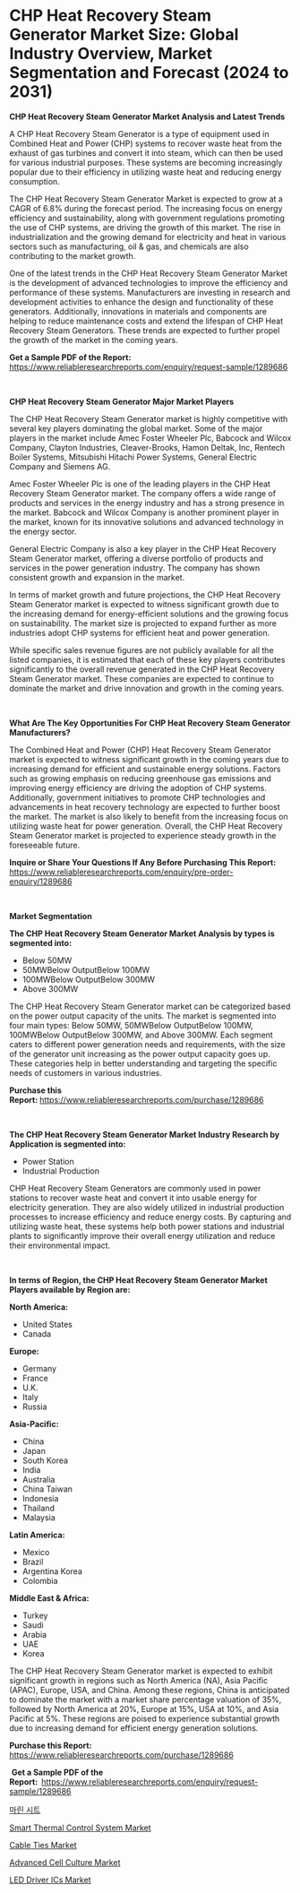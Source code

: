 <p><h1>CHP Heat Recovery Steam Generator Market Size: Global Industry Overview, Market Segmentation and Forecast (2024 to 2031)</h1></p><p><strong>CHP Heat Recovery Steam Generator Market Analysis and Latest Trends</strong></p>
<p><p>A CHP Heat Recovery Steam Generator is a type of equipment used in Combined Heat and Power (CHP) systems to recover waste heat from the exhaust of gas turbines and convert it into steam, which can then be used for various industrial purposes. These systems are becoming increasingly popular due to their efficiency in utilizing waste heat and reducing energy consumption.</p><p>The CHP Heat Recovery Steam Generator Market is expected to grow at a CAGR of 6.8% during the forecast period. The increasing focus on energy efficiency and sustainability, along with government regulations promoting the use of CHP systems, are driving the growth of this market. The rise in industrialization and the growing demand for electricity and heat in various sectors such as manufacturing, oil & gas, and chemicals are also contributing to the market growth.</p><p>One of the latest trends in the CHP Heat Recovery Steam Generator Market is the development of advanced technologies to improve the efficiency and performance of these systems. Manufacturers are investing in research and development activities to enhance the design and functionality of these generators. Additionally, innovations in materials and components are helping to reduce maintenance costs and extend the lifespan of CHP Heat Recovery Steam Generators. These trends are expected to further propel the growth of the market in the coming years.</p></p>
<p><strong>Get a Sample PDF of the Report:&nbsp;</strong> <a href="https://www.reliableresearchreports.com/enquiry/request-sample/1289686">https://www.reliableresearchreports.com/enquiry/request-sample/1289686</a></p>
<p>&nbsp;</p>
<p><strong>CHP Heat Recovery Steam Generator Major Market Players</strong></p>
<p><p>The CHP Heat Recovery Steam Generator market is highly competitive with several key players dominating the global market. Some of the major players in the market include Amec Foster Wheeler Plc, Babcock and Wilcox Company, Clayton Industries, Cleaver-Brooks, Hamon Deltak, Inc, Rentech Boiler Systems, Mitsubishi Hitachi Power Systems, General Electric Company and Siemens AG.</p><p>Amec Foster Wheeler Plc is one of the leading players in the CHP Heat Recovery Steam Generator market. The company offers a wide range of products and services in the energy industry and has a strong presence in the market. Babcock and Wilcox Company is another prominent player in the market, known for its innovative solutions and advanced technology in the energy sector.</p><p>General Electric Company is also a key player in the CHP Heat Recovery Steam Generator market, offering a diverse portfolio of products and services in the power generation industry. The company has shown consistent growth and expansion in the market.</p><p>In terms of market growth and future projections, the CHP Heat Recovery Steam Generator market is expected to witness significant growth due to the increasing demand for energy-efficient solutions and the growing focus on sustainability. The market size is projected to expand further as more industries adopt CHP systems for efficient heat and power generation.</p><p>While specific sales revenue figures are not publicly available for all the listed companies, it is estimated that each of these key players contributes significantly to the overall revenue generated in the CHP Heat Recovery Steam Generator market. These companies are expected to continue to dominate the market and drive innovation and growth in the coming years.</p></p>
<p>&nbsp;</p>
<p><strong>What Are The Key Opportunities For CHP Heat Recovery Steam Generator Manufacturers?</strong></p>
<p><p>The Combined Heat and Power (CHP) Heat Recovery Steam Generator market is expected to witness significant growth in the coming years due to increasing demand for efficient and sustainable energy solutions. Factors such as growing emphasis on reducing greenhouse gas emissions and improving energy efficiency are driving the adoption of CHP systems. Additionally, government initiatives to promote CHP technologies and advancements in heat recovery technology are expected to further boost the market. The market is also likely to benefit from the increasing focus on utilizing waste heat for power generation. Overall, the CHP Heat Recovery Steam Generator market is projected to experience steady growth in the foreseeable future.</p></p>
<p><strong>Inquire or Share Your Questions If Any Before Purchasing This Report:</strong> <a href="https://www.reliableresearchreports.com/enquiry/pre-order-enquiry/1289686">https://www.reliableresearchreports.com/enquiry/pre-order-enquiry/1289686</a></p>
<p>&nbsp;</p>
<p><strong>Market Segmentation</strong></p>
<p><strong>The CHP Heat Recovery Steam Generator Market Analysis by types is segmented into:</strong></p>
<p><ul><li>Below 50MW</li><li>50MWBelow OutputBelow 100MW</li><li>100MWBelow OutputBelow 300MW</li><li>Above 300MW</li></ul></p>
<p><p>The CHP Heat Recovery Steam Generator market can be categorized based on the power output capacity of the units. The market is segmented into four main types: Below 50MW, 50MWBelow OutputBelow 100MW, 100MWBelow OutputBelow 300MW, and Above 300MW. Each segment caters to different power generation needs and requirements, with the size of the generator unit increasing as the power output capacity goes up. These categories help in better understanding and targeting the specific needs of customers in various industries.</p></p>
<p><strong>Purchase this Report:&nbsp;</strong><a href="https://www.reliableresearchreports.com/purchase/1289686">https://www.reliableresearchreports.com/purchase/1289686</a></p>
<p>&nbsp;</p>
<p><strong>The CHP Heat Recovery Steam Generator Market Industry Research by Application is segmented into:</strong></p>
<p><ul><li>Power Station</li><li>Industrial Production</li></ul></p>
<p><p>CHP Heat Recovery Steam Generators are commonly used in power stations to recover waste heat and convert it into usable energy for electricity generation. They are also widely utilized in industrial production processes to increase efficiency and reduce energy costs. By capturing and utilizing waste heat, these systems help both power stations and industrial plants to significantly improve their overall energy utilization and reduce their environmental impact.</p></p>
<p>&nbsp;</p>
<p><strong>In terms of Region, the CHP Heat Recovery Steam Generator Market Players available by Region are:</strong></p>
<p>
    <p> <strong> North America: </strong>
        <ul>
            <li>United States</li>
            <li>Canada</li>
        </ul>
        </p> 
    <p> <strong> Europe: </strong>
        <ul>
            <li>Germany</li>
            <li>France</li>
            <li>U.K.</li>
            <li>Italy</li>
            <li>Russia</li>
        </ul>
        </p> 
    <p> <strong> Asia-Pacific: </strong>
        <ul>
            <li>China</li>
            <li>Japan</li>
            <li>South Korea</li>
            <li>India</li>
            <li>Australia</li>
            <li>China Taiwan</li>
            <li>Indonesia</li>
            <li>Thailand</li>
            <li>Malaysia</li>
        </ul>
        </p> 
    <p> <strong> Latin America: </strong>
        <ul>
            <li>Mexico</li>
            <li>Brazil</li>
            <li>Argentina Korea</li>
            <li>Colombia</li>
        </ul>
        </p> 
    <p> <strong> Middle East & Africa: </strong>
        <ul>
            <li>Turkey</li>
            <li>Saudi</li>
            <li>Arabia</li>
            <li>UAE</li>
            <li>Korea</li>
        </ul>
    </p>
    </p>
<p><p>The CHP Heat Recovery Steam Generator market is expected to exhibit significant growth in regions such as North America (NA), Asia Pacific (APAC), Europe, USA, and China. Among these regions, China is anticipated to dominate the market with a market share percentage valuation of 35%, followed by North America at 20%, Europe at 15%, USA at 10%, and Asia Pacific at 5%. These regions are poised to experience substantial growth due to increasing demand for efficient energy generation solutions.</p></p>
<p><strong>Purchase this Report: </strong><a href="https://www.reliableresearchreports.com/purchase/1289686">https://www.reliableresearchreports.com/purchase/1289686</a></p>
<p>&nbsp;<strong>Get a Sample PDF of the Report:&nbsp;&nbsp;</strong><a href="https://www.reliableresearchreports.com/enquiry/request-sample/1289686">https://www.reliableresearchreports.com/enquiry/request-sample/1289686</a></p>
<p><strong></strong></p>
<p><p><a href="https://medium.com/@arsila97/%ED%95%B4%EC%96%91-%EC%A2%8C%EC%84%9D-%EC%8B%9C%EC%9E%A5%EC%9D%80-%EC%8B%9C%EC%9E%A5-%EC%A0%90%EC%9C%A0%EC%9C%A8-%EA%B7%9C%EB%AA%A8-%EB%B0%8F-2031%EB%85%84%EA%B9%8C%EC%A7%80%EC%9D%98-%EC%98%88%EC%83%81-%EC%98%88%EC%B8%A1%EC%97%90-%EC%B4%88%EC%A0%90%EC%9D%84-%EB%A7%9E%EC%B6%A5%EB%8B%88%EB%8B%A4-b53d8020638b">마린 시트</a></p><p><a href="https://funky-papaya-cf4.notion.site/Insights-into-Smart-Thermal-Control-System-Market-Size-Analysing-Market-Share-Trends-and-Growth-f-240f93a2a54143a0913ce875e544f9ee">Smart Thermal Control System Market</a></p><p><a href="https://view.publitas.com/reportprime-1/cable-ties-market-size-global-industry-overview-market-segmentation-and-forecast-2024-to-2031/">Cable Ties Market</a></p><p><a href="https://confirmed-shield-e13.notion.site/Advanced-Cell-Culture-Market-Research-Report-Provides-Critical-Insights-that-can-help-Shape-Business-21df014e6e2d4e18ab1118d6f1661b7f">Advanced Cell Culture Market</a></p><p><a href="https://view.publitas.com/reportprime-1/global-led-driver-ics-market-size-and-market-trends-insights-and-projections-from-2024-to-2031/">LED Driver ICs Market</a></p></p>
